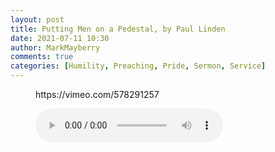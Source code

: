 ```yaml
---
layout: post
title: Putting Men on a Pedestal, by Paul Linden
date: 2021-07-11 10:30
author: MarkMayberry
comments: true
categories: [Humility, Preaching, Pride, Sermon, Service]
---
```

<!-- wp:embed {"url":"https://vimeo.com/578291257","type":"video","providerNameSlug":"vimeo","responsive":true,"className":"wp-embed-aspect-4-3 wp-has-aspect-ratio"} -->
<figure class="wp-block-embed is-type-video is-provider-vimeo wp-block-embed-vimeo wp-embed-aspect-4-3 wp-has-aspect-ratio"><div class="wp-block-embed__wrapper">
https://vimeo.com/578291257
</div></figure>
<!-- /wp:embed -->

<!-- wp:audio -->
<figure class="wp-block-audio"><audio controls src="https://markmayberry.net/wp-content/uploads/bible-study/2021-07-11-am-PL-Putting-Men-on-a-Pedestal.mp3"></audio></figure>
<!-- /wp:audio -->
